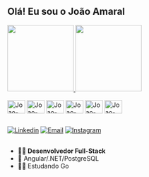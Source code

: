 ## Olá! Eu sou o João Amaral


<div>
  <a href="https://github.com/joaovitorta">
  <img height="150em" src="https://github-readme-stats.vercel.app/api?username=joaovitorta&show_icons=true&theme=merko&include_all_commits=true&count_private=true"/>
  <img height="150em" src="https://github-readme-stats.vercel.app/api/top-langs/?username=joaovitorta&layout=compact&langs_count=7&theme=merko"/></a>
</div>

<div style="display: incline_block"><br>
    <img align="center" alt="Joao-DotNet" height="30" width="40" src="https://cdn.jsdelivr.net/gh/devicons/devicon@latest/icons/dot-net/dot-net-original.svg"/>
    <img align="center" alt="Joao-Angular" height="30" width="40" src="https://cdn.jsdelivr.net/gh/devicons/devicon@latest/icons/angularjs/angularjs-original.svg" />
    <img align="center" alt="Joao-PostgreSQL" height="30" width="40" src="https://cdn.jsdelivr.net/gh/devicons/devicon@latest/icons/postgresql/postgresql-original.svg" />
    <img align="center" alt="Joao-Go" height="30" width="40" src="https://cdn.jsdelivr.net/gh/devicons/devicon@latest/icons/go/go-original.svg" />
    <img align="center" alt="Joao-HTML" height="30" width="40" src="https://cdn.jsdelivr.net/gh/devicons/devicon/icons/html5/html5-original.svg" />
    <img align="center" alt="Joao-css" height="30" width="40" src="https://cdn.jsdelivr.net/gh/devicons/devicon/icons/css3/css3-original.svg" />
     
</div>

  ##
<div>
  <a target="_blank" href="https://www.linkedin.com/in/joão-vitor-teixeira-amaral-3847b0203/" ><img alt="Linkedin" src="https://img.shields.io/badge/LinkedIn-0077B5?style=for-the-badge&logo=linkedin&logoColor=white" target="_blank"></a>
  <a target="_blank" href="mailto:joaovitorteixeiraamaral60@gmail.com"><img alt="Email" src="https://img.shields.io/badge/Gmail-D14836?style=for-the-badge&logo=gmail&logoColor=white" target="_blank"></a>
  <a target="_blank" href="https://www.instagram.com/joao_amaral200/" ><img alt="Instagram" src="https://img.shields.io/badge/Instagram-E4405F?style=for-the-badge&logo=instagram&logoColor=white"></a> 
</div>
  
  ##
- 👨‍🎓 __Desenvolvedor Full-Stack__ 
- 🔭 Angular/.NET/PostgreSQL
- 👨‍💻 Estudando Go



  

